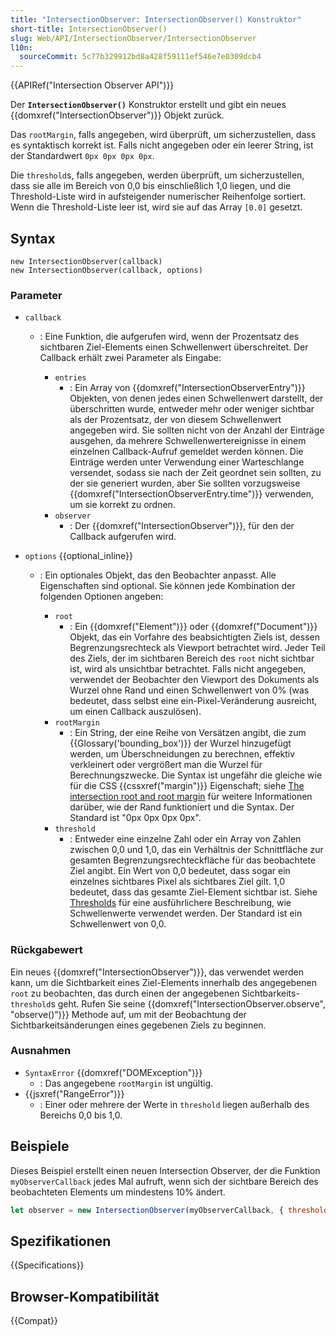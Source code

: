 ```yaml
---
title: "IntersectionObserver: IntersectionObserver() Konstruktor"
short-title: IntersectionObserver()
slug: Web/API/IntersectionObserver/IntersectionObserver
l10n:
  sourceCommit: 5c77b329912bd8a428f59111ef546e7e0309dcb4
---
```


{{APIRef("Intersection Observer API")}}

Der **`IntersectionObserver()`** Konstruktor erstellt und gibt ein neues {{domxref("IntersectionObserver")}} Objekt zurück.

Das `rootMargin`, falls angegeben, wird überprüft, um sicherzustellen, dass es syntaktisch korrekt ist.
Falls nicht angegeben oder ein leerer String, ist der Standardwert `0px 0px 0px 0px`.

Die `threshold`s, falls angegeben, werden überprüft, um sicherzustellen, dass sie alle im Bereich von 0,0 bis einschließlich 1,0 liegen, und die Threshold-Liste wird in aufsteigender numerischer Reihenfolge sortiert.
Wenn die Threshold-Liste leer ist, wird sie auf das Array `[0.0]` gesetzt.

## Syntax

```js-nolint
new IntersectionObserver(callback)
new IntersectionObserver(callback, options)
```

### Parameter

- `callback`

  - : Eine Funktion, die aufgerufen wird, wenn der Prozentsatz des sichtbaren Ziel-Elements einen Schwellenwert überschreitet.
    Der Callback erhält zwei Parameter als Eingabe:

    - `entries`
      - : Ein Array von {{domxref("IntersectionObserverEntry")}} Objekten, von denen jedes einen Schwellenwert darstellt, der überschritten wurde, entweder mehr oder weniger sichtbar als der Prozentsatz, der von diesem Schwellenwert angegeben wird. Sie sollten nicht von der Anzahl der Einträge ausgehen, da mehrere Schwellenwertereignisse in einem einzelnen Callback-Aufruf gemeldet werden können. Die Einträge werden unter Verwendung einer Warteschlange versendet, sodass sie nach der Zeit geordnet sein sollten, zu der sie generiert wurden, aber Sie sollten vorzugsweise {{domxref("IntersectionObserverEntry.time")}} verwenden, um sie korrekt zu ordnen.
    - `observer`
      - : Der {{domxref("IntersectionObserver")}}, für den der Callback aufgerufen wird.

- `options` {{optional_inline}}

  - : Ein optionales Objekt, das den Beobachter anpasst. Alle Eigenschaften sind optional.
    Sie können jede Kombination der folgenden Optionen angeben:

    - `root`
      - : Ein {{domxref("Element")}} oder {{domxref("Document")}} Objekt, das ein Vorfahre des beabsichtigten Ziels ist, dessen Begrenzungsrechteck als Viewport betrachtet wird.
        Jeder Teil des Ziels, der im sichtbaren Bereich des `root` nicht sichtbar ist, wird als unsichtbar betrachtet. Falls nicht angegeben, verwendet der Beobachter den Viewport des Dokuments als Wurzel ohne Rand und einen Schwellenwert von 0% (was bedeutet, dass selbst eine ein-Pixel-Veränderung ausreicht, um einen Callback auszulösen).
    - `rootMargin`
      - : Ein String, der eine Reihe von Versätzen angibt, die zum {{Glossary('bounding_box')}} der Wurzel hinzugefügt werden, um Überschneidungen zu berechnen, effektiv verkleinert oder vergrößert man die Wurzel für Berechnungszwecke.
        Die Syntax ist ungefähr die gleiche wie für die CSS {{cssxref("margin")}} Eigenschaft; siehe [The intersection root and root margin](/de/docs/Web/API/Intersection_Observer_API#the_intersection_root_and_root_margin) für weitere Informationen darüber, wie der Rand funktioniert und die Syntax. Der Standard ist "0px 0px 0px 0px".
    - `threshold`
      - : Entweder eine einzelne Zahl oder ein Array von Zahlen zwischen 0,0 und 1,0, das ein Verhältnis der Schnittfläche zur gesamten Begrenzungsrechteckfläche für das beobachtete Ziel angibt.
        Ein Wert von 0,0 bedeutet, dass sogar ein einzelnes sichtbares Pixel als sichtbares Ziel gilt. 1,0 bedeutet, dass das gesamte Ziel-Element sichtbar ist. Siehe [Thresholds](/de/docs/Web/API/Intersection_Observer_API#thresholds) für eine ausführlichere Beschreibung, wie Schwellenwerte verwendet werden. Der Standard ist ein Schwellenwert von 0,0.

### Rückgabewert

Ein neues {{domxref("IntersectionObserver")}}, das verwendet werden kann, um die Sichtbarkeit eines Ziel-Elements innerhalb des angegebenen `root` zu beobachten, das durch einen der angegebenen Sichtbarkeits-`threshold`s geht. Rufen Sie seine {{domxref("IntersectionObserver.observe", "observe()")}} Methode auf, um mit der Beobachtung der Sichtbarkeitsänderungen eines gegebenen Ziels zu beginnen.

### Ausnahmen

- `SyntaxError` {{domxref("DOMException")}}
  - : Das angegebene `rootMargin` ist ungültig.
- {{jsxref("RangeError")}}
  - : Einer oder mehrere der Werte in `threshold` liegen außerhalb des Bereichs 0,0 bis 1,0.

## Beispiele

Dieses Beispiel erstellt einen neuen Intersection Observer, der die Funktion `myObserverCallback` jedes Mal aufruft, wenn sich der sichtbare Bereich des beobachteten Elements um mindestens 10% ändert.

```js
let observer = new IntersectionObserver(myObserverCallback, { threshold: 0.1 });
```

## Spezifikationen

{{Specifications}}

## Browser-Kompatibilität

{{Compat}}
